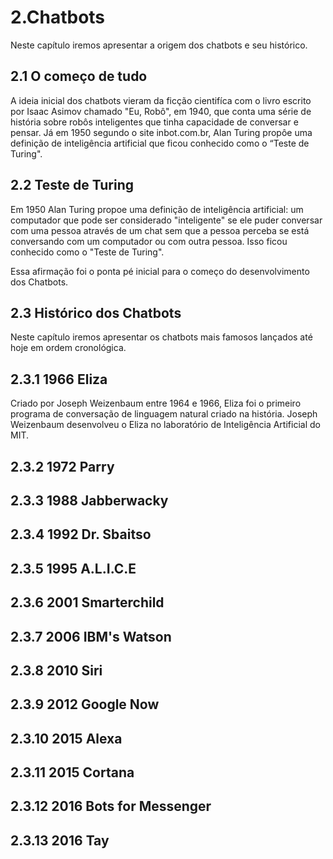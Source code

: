 # 2.Chatbots

Neste capítulo iremos apresentar a origem dos chatbots e seu histórico.


## 2.1 O começo de tudo

A ideia inicial dos chatbots vieram da ficção cientifíca com o livro escrito por Isaac Asimov chamado "Eu, Robô", em 1940, que conta uma série de história sobre robôs inteligentes que tinha capacidade de conversar e pensar. Já em 1950 segundo o site inbot.com.br, Alan Turing propôe uma definição de inteligência artificial que ficou conhecido como o “Teste de Turing".

## 2.2 Teste de Turing

Em 1950 Alan Turing propoe uma definição de inteligência artificial: um computador que pode ser considerado "inteligente" se ele puder conversar com uma pessoa através de um chat sem que a pessoa perceba se está conversando com um computador ou com outra pessoa. Isso ficou conhecido como o "Teste de Turing".

Essa afirmação foi o ponta pé inicial para o começo do desenvolvimento dos Chatbots.

## 2.3 Histórico dos Chatbots

Neste capítulo iremos apresentar os chatbots mais famosos lançados até hoje em ordem cronológica.

## 2.3.1 1966 Eliza
Criado por Joseph Weizenbaum entre 1964 e 1966, Eliza foi o primeiro programa de conversação de linguagem natural criado na história. Joseph Weizenbaum desenvolveu o Eliza no laboratório de Inteligência Artificial do MIT.

## 2.3.2 1972 Parry
## 2.3.3 1988 Jabberwacky
## 2.3.4 1992 Dr. Sbaitso
## 2.3.5 1995 A.L.I.C.E
## 2.3.6 2001 Smarterchild
## 2.3.7 2006 IBM's Watson
## 2.3.8 2010 Siri
## 2.3.9 2012 Google Now
## 2.3.10 2015 Alexa
## 2.3.11 2015 Cortana
## 2.3.12 2016 Bots for Messenger
## 2.3.13 2016 Tay

